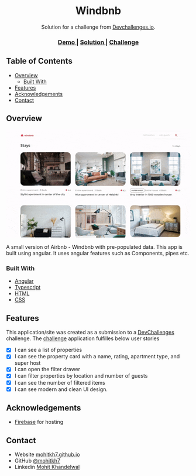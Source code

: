 <!-- Please update value in the {}  -->

<h1 align="center">Windbnb</h1>

<div align="center">
   Solution for a challenge from  <a href="http://devchallenges.io" target="_blank">Devchallenges.io</a>.
</div>

<div align="center">
  <h3>
    <a href="https://mohitkh7-devchallenge-solution.web.app/front-end-developer/challenge3-windbnb/">
      Demo
    </a>
    <span> | </span>
    <a href="https://github.com/mohitkh7/devchallenges-solution/tree/master/front-end-developer/projects/challenge3-windbnb/">
      Solution
    </a>
    <span> | </span>
    <a href="https://devchallenges.io/challenges/3JFYedSOZqAxYuOCNmYD">
      Challenge
    </a>
  </h3>
</div>

<!-- TABLE OF CONTENTS -->

## Table of Contents

- [Overview](#overview)
  - [Built With](#built-with)
- [Features](#features)
- [Acknowledgements](#acknowledgements)
- [Contact](#contact)

<!-- OVERVIEW -->

## Overview

![screenshot](./screenshots/demo-screenshot.gif)

A small version of Airbnb - Windbnb with pre-populated data. This app is built using angular. It uses angular features such as Components, pipes etc. 

### Built With

<!-- This section should list any major frameworks that you built your project using. Here are a few examples.-->

- [Angular](https://angular.io)
- [Typescript](https://typescriptlang.org)
- [HTML](https://developer.mozilla.org/en-US/docs/Web/HTML)
- [CSS](https://developer.mozilla.org/en-US/docs/Web/CSS)

## Features

<!-- List the features of your application or follow the template. Don't share the figma file here :) -->

This application/site was created as a submission to a [DevChallenges](https://devchallenges.io/challenges) challenge. The [challenge](https://devchallenges.io/challenges/3JFYedSOZqAxYuOCNmYD) application fulfilles below user stories
- [x] I can see a list of properties
- [x] I can see the property card with a name, rating, apartment type, and super host
- [x] I can open the filter drawer
- [x] I can filter properties by location and number of guests
- [x] I can see the number of filtered items
- [x] I can see modern and clean UI design.

## Acknowledgements

<!-- This section should list any articles or add-ons/plugins that helps you to complete the project. This is optional but it will help you in the future. For exmpale -->

- [Firebase](https://firebase.google.com/) for hosting

## Contact

- Website [mohitkh7.github.io](http://mohitkh7.github.io/)
- GitHub [@mohitkh7](https://github.com/mohitkh7)
- Linkedin [Mohit Khandelwal](https://www.linkedin.com/in/mohitkh7)
